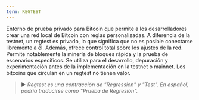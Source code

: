 ```yaml
---
term: REGTEST
---
```


Entorno de prueba privado para Bitcoin que permite a los desarrolladores crear una red local de Bitcoin con reglas personalizadas. A diferencia de la testnet, un regtest es privado, lo que significa que no es posible conectarse libremente a él. Además, ofrece control total sobre los ajustes de la red. Permite notablemente la minería de bloques rápida y la prueba de escenarios específicos. Se utiliza para el desarrollo, depuración y experimentación antes de la implementación en la testnet o mainnet. Los bitcoins que circulan en un regtest no tienen valor.

> ► *Regtest es una contracción de "Regression" y "Test". En español, podría traducirse como "Prueba de Regresión".*